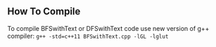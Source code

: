 ## How To Compile
To compile BFSwithText or DFSwithText code use new version of g++ compiler: `g++ -std=c++11 BFSwithText.cpp -lGL -lglut`

